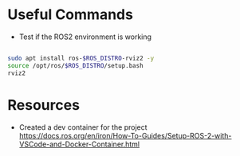 
# Useful Commands
- Test if the ROS2 environment is working
```bash

sudo apt install ros-$ROS_DISTRO-rviz2 -y
source /opt/ros/$ROS_DISTRO/setup.bash
rviz2

```

# Resources
- Created a dev container for the project
https://docs.ros.org/en/iron/How-To-Guides/Setup-ROS-2-with-VSCode-and-Docker-Container.html

